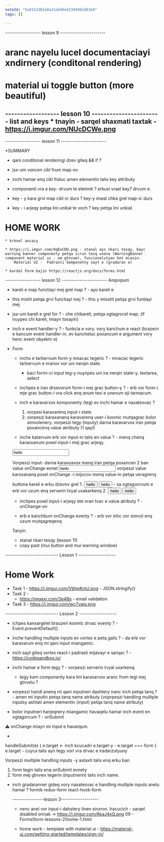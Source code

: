```yaml
---
noteId: "5a9152d02e8a11eb96442344981061b0"
tags: []

---
```



------------------ lesson 9 -----------------------
# aranc nayelu lucel documentaciayi xndirnery (conditonal rendering)
# material ui toggle button (more beautiful)



------------------ lesson 10 -----------------------
list and keys
    * tnayin -  sarqel shaxmati taxtak - https://i.imgur.com/NUcDCWe.png
---------------------------

 ------------------ lesson 11 -----------------------

*SUMMARY
 * qani conditonal renderingi dzev giteq
    &&
    if
    ?
 * jsx-um voncen cikl frum
    map-ov

 * inchi hamar enq cikl fraluc amen elementin talis key attributy
    
 * componenti vra e key- drvum te elemnti ? 
    erkusi vrael key7 drvum e.

 * key - y kara grvi map cikl-ic durs ?
    key-y imast chka grel map-ic durs

 * key - i arjeqy petqa lini unikal te voch ?
    key petqa lini unkial.



# HOME WORK
    * krknel ancacy 

    * https://i.imgur.com/9qEoCDD.png - stanal ays nkari tesqy, bayc warning banner componenty petqa sirun tesq unena (WarningBanner component material ui - um gtnvum), funcionalutyan het miasin.
        Material UI -  Padrasti komponetny sayt e (gradaran e)

    * kardal Form bajin https://reactjs.org/docs/forms.html




 ------------------ lesson 12 -----------------------
 Ampopum
* kareli e map functiayi mej grel map ? - ayo kareli e
* this misht petqa grvi functiayi mej ? - this y miosht petqa grvi funtiayi mej
* jsx-um kareli e grel for ? - che chikareli, petqa ogtagrocel map. (if nuypes chi kareli, miayn toxayin)
* inch e event handler-y ? - funkcia e vory. vory kanchum e react (brazern e kancum event handler-in, ev kancheluc poxancum e argument vory henc event obyektn e)

 * Form
   * incho e tarbervum form-y mnacac tegeric ? - mnacac tegeric tarbervum e nranov vor uni nerqin state.
      - baci formi-ci input teg-y nuynpes uni ira nerqin state-y.
      textarea, select

   * inchpes e iran drsevorum form-i mej grac button-y ? - erb vor form-i mje grac button-i vra click enq anum texi e unenum eji tarmacum.

   * inch e karavarvox komponenty (teg) ev inchi hamar e naxatesvac ? 
      1. vorpesi karavarenq input-i state.   
      2. vorpeszi karaxananq karavarenq user-i koxmic mutqagrac bolor simvolenery.
         vorpeszi tegy (inputy) darna karavarvox iran petqa poxancenq value atriibuty (1 qayl)
   * inche katarvum erb vor input-in talis en value ? - menq chenq karaoxanum poxel input-i mej grac arjeqy.
   <input type="text" value="hello" />

   Vorpeszi input- darna karavoavox menq iran petqa poxancen 2 ban
      value
      onChange evnet
   <input type="text" value="hello" onChange={handleChange}/>
   vorpeszi value karoxananq poxel onChange -i mijocov menq value-in petqa veragrenq
   

   buttona kareli e erku dzevov grel
      1. 
      <input type="button" value="hello" />
      <input type="submit" value="hello" /> - sa ogtagorcvum e erb vor uzum enq serverin tvyal uxakarkenq
      2. <button>hello</button>
      <button type="submit">hello</button>

   * inchpes poxel input-i arjeqy ete nran tvac e value atributy ? - onChange-ov

   * erb e kanchbum onChange eventy ? - erb vor inhc vor simvol enq uzum  mutqagreqenq


   Tanyin
      * stanal nkari tesqy (lesson 11)
      * copy past (mui button and mui warning window)

   





--------------------------- Lesson 1 -------------------
# Home Work
 * Task 1 - https://i.imgur.com/VbhpKmU.png - JSON.stringify() 
 * Task 2 - 
   * https://regexr.com/3e48o  - email validation
* Task 3 - https://i.imgur.com/wc7vaiq.png



--------------------------- Lesson 2 -------------------

* ichpes kanxargelel brauzeri koxmic drvac eventy ? - Event.preventDefault()

* inche handling multiple inputs ev vortex e petq galis ? - da erb vor karavarum enq mi qani input miangamic.

* inch sayt giteq vortex react-i padrasti mijavayr e sarqac ? - https://codesandbox.io/

* inchi hamar e form tegy ? - vorpeszi serverin tvyal uxarkenq. 
   - tegy kam componenty kara lini karavarvox aranc from tegi mej gtnvelu ?

* vorpeszi handl anenq mi qani inputneri dashtery iranc inch petqa tanq ? - amen mi inputin petqa tanq name atributy (voprpeszi handling mulitple inputsy ashtati amen elementin (input) petqa tanq name atributy)


* bolor inputneri harjeqnery  miangamic havaqelu hamar inch event en ogtagorcum ? - onSubmit

 ⚠ onChange miayn mi input e havarqum.
 

* <form onSubmit={this.handlSubmit}>
handleSubmit(e) {
   e.target <- inch kcucadri e.target-y - e.target === form
}
e.target - cuyca talis ayn tegy vori vra drvac e iradarzutyuny

Vorpeszi multiple handling inputs -y astaxti talis enq erku ban
   1. form tegin talis enq onSubmit evnety
   2. form mej gtnvwx tegerin (inputnerin) talis inch name.

* inch gradaranner gideq vory naxatesvac e handling multiple inputs anelu hamar ?
   formik
   redux-form
   react-hook-form






   ----------------lesson 3-------------------

   * nenc anel vor input-i dahstery linen sinxron.
      lracucich - sarqel disabled
      orinak -> https://i.imgur.com/AkaJ4xQ.png
      09 - Forms\form-lessons-2\home-1.html

   * home work - template with material ui - https://material-ui.com/getting-started/templates/sign-in/